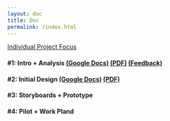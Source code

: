```yaml
---
layout: doc
title: Doc
permalink: /index.html
---
```


[Individual Project Focus](/individual-project-focus/index.html)

#### **#1:** Intro + Analysis [(Google Docs)](https://docs.google.com/document/d/1HJNspW_1FpAf2zxLhBPS3MLtThYJXxSfYCy7lW-3k20/edit#) [(PDF)](https://drive.google.com/file/d/0B-D7NHTmyc54YlljNHFMc3Mxa1U/view) [(Feedback)](https://docs.google.com/document/d/1v0a3CZnuVvAmIFLVSc9UQ9fPWyTwmIykKppi3qOHUek/edit)

#### **#2**: Initial Design [(Google Docs)](https://docs.google.com/document/d/1_IqM-XCPeLORewtL_nDhvs5ebCEZhMY7EL2sW707sLk/edit) [(PDF)](https://drive.google.com/open?id=0B-D7NHTmyc54U0REMXExZDRWaW8)

#### **#3:** Storyboards + Prototype

#### **#4:** Pilot + Work Pland